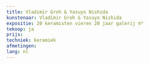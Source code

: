 ```yaml
---
title: Vladimir Groh & Yasuyo Nishida
kunstenaar: Vladimir Groh & Yasuyo Nishida
expositie: 20 keramisten vieren 20 jaar galerij π²
tekoop: ja
prijs: 
techniek: keramiek
afmetingen: 
lang: nl
---
```

